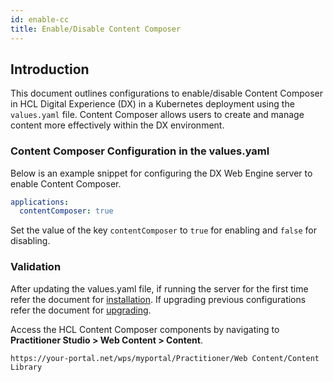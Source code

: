 ```yaml
---
id: enable-cc
title: Enable/Disable Content Composer
---
```


## Introduction
This document outlines configurations to enable/disable Content Composer in HCL Digital Experience (DX) in a Kubernetes deployment using the `values.yaml` file. Content Composer allows users to create and manage content more effectively within the DX environment.

### Content Composer Configuration in the values.yaml
Below is an example snippet for configuring the DX Web Engine server to enable Content Composer.

```yaml
applications:
  contentComposer: true
```
Set the value of the key `contentComposer` to `true` for enabling and `false` for disabling.

### Validation
After updating the values.yaml file, if running the server for the first time refer the document for [installation](./install.md). If upgrading previous configurations refer the document for [upgrading](./helm-upgrade-values.md). 

Access the HCL Content Composer components by navigating to **Practitioner Studio > Web Content > Content**.

```
https://your-portal.net/wps/myportal/Practitioner/Web Content/Content Library
```